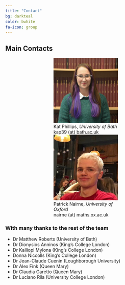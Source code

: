 ```yaml
---
title: "Contact"
bg: darkteal
color: bwhite
fa-icon: group
---
```


## Main Contacts

<div class="row">
    <div class="column center" style="width:40%;  margin:0 auto">
        <img src="img/Kat.png" alt="Image of Kat" width="250"> <br>
         Kat Phillips, <i> University of Bath</i> <br>
        kap39 (at) bath.ac.uk
    </div>
    <div class = "column center" style="width:40%;  margin:0 auto">
        <img src="img/Patrick.jpg" alt = "Image of Patrick" width="250"> <br>
        Patrick Nairne, <i> University of Oxford</i> <br>
        nairne (at) maths.ox.ac.uk
    </div>
</div>




###  With many thanks to the rest of the  team 
* Dr Matthew Roberts (University of Bath)
* Dr Dionysios Anninos (King’s College London)
* Dr Kalliopi Mylona (King’s College London)
* Donna Niccolls (King’s College London)
* Dr Jean-Claude Cuenin (Loughborough University)
* Dr Alex Fink (Queen Mary)
* Dr Claudia Garetto (Queen Mary)
* Dr Luciano Rila (University College London)
